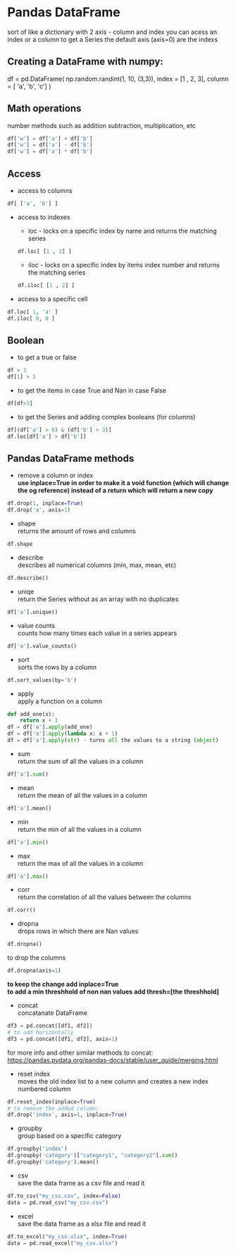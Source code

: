 # Pandas DataFrame
sort of like a dictionary with 2 axis - column and index
you can acess an index or a column to get a Series
the default axis (axis=0) are the indexs
</br>

## Creating a DataFrame with numpy:
df = pd.DataFrame(
np.random.randint(1, 10, (3,3)),
index = [1 , 2, 3],
column = [ 'a', 'b', 'c']
)
</br>

## Math operations
number methods such as addition subtraction, multiplication, etc
```py
df['w'] = df['a'] + df['b']
df['w'] = df['a'] - df['b']
df['w'] = df['a'] * df['b']
```
## Access
- access to columns
```py
df[ ['a', 'b'] ]
```
- access to indexes 
  - loc - locks on a specific index by name and returns the matching series
  ```py
  df.loc[ [1 , 2] ]
  ```
  - iloc - locks on a specific index by items index number and returns the matching series
  ```py
  df.iloc[ [1 , 2] ]
  ```

- access to a specific cell
```py
df.loc[ 1, 'a' ]
df.iloc[ 0, 0 ]
```

## Boolean
- to get a true or false
```py
df > 3
df[1] > 3
```
- to get the items in case True and Nan in case False
```py
df[df>3]
```
- to get the Series and adding complex booleans (for columns)
```py
df[(df['a'] > 0) & (df['b'] > 3)]
df.loc[df['a'] > df['b']]
```

## Pandas DataFrame methods
- remove a column or index </br>
__use inplace=True in order to make it a void function (which will change the og reference) instead of a return which will return a new copy__
```py
df.drop(1, inplace=True)
df.drop('a', axis=1)
```

- shape </br>
returns the amount of rows and columns
```py
df.shape
```
- describe </br>
describes all numerical columns (min, max, mean, etc)
```py
df.describe()
```

- uniqe </br>
return the Series without as an array with no duplicates
```py
df['a'].unique()
```

- value counts </br>
counts how many times each value in a series appears
```py
df['a'].value_counts()
```

- sort </br>
sorts the rows by a column
```py
df.sort_values(by='b')
```

- apply </br>
apply a function on a column
```py 
def add_one(x):
    return x + 1
df = df['a'].apply(add_one)
df = df['a'].apply(lambda x: x + 1)
df = df['a'].apply(str) - turns all the values to a string (object)
```

- sum </br>
return the sum of all the values in a column
```py
df['a'].sum()
```
- mean </br>
return the mean of all the values in a column
```py
df['a'].mean()
```
- min </br>
return the min of all the values in a column
```py
df['a'].min()
```
- max </br>
return the max of all the values in a column
```py
df['a'].max()
```

- corr </br>
return the correlation of all the values between the columns
```py
df.corr()
```

- dropna </br>
drops rows in which there are Nan values
```py
df.dropna()
```
to drop the columns
```py
df.dropna(axis=1)
```
__to keep the change add inplace=True__ </br>
__to add a min threshhold of non nan values add thresh=[the threshhold]__

- concat </br>
concatanate DataFrame
```py
df3 = pd.concat([df1, df2])
# to add horizontally
df3 = pd.concat([df1, df2], axis=1)
```
for more info and other similar methods to concat:
https://pandas.pydata.org/pandas-docs/stable/user_guide/merging.html

- reset index </br>
moves the old index list to a new column and creates a new index numbered column
```py
df.reset_index(inplace=True)
# to remove the added column: 
df.drop('index', axis=1, inplace=True)
```

- groupby </br>
group based on a specific category
```py
df.groupby('index')
df.groupby('category')["category1", "category2"].sum()
df.groupby('category').mean()
```

- csv </br>
save the data frame as a csv file and read it
```py
df.to_csv("my_csv.csv", index=False)
data = pd.read_csv("my_csv.csv")
```
- excel </br>
save the data frame as a xlsx file and read it
```py
df.to_excel("my_csv.xlsx", index=True)
data = pd.read_excel("my_csv.xlsx")
```

